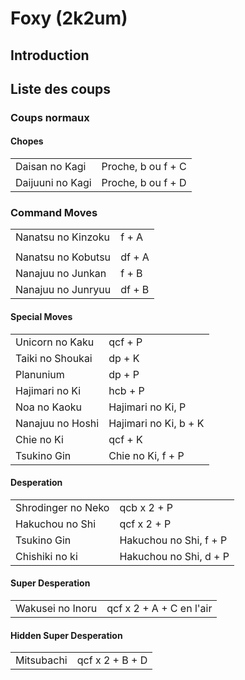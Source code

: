 # Foxy (2k2um)

## Introduction

## Liste des coups

### Coups normaux

#### Chopes

|                  |                    |
|------------------|--------------------|
| Daisan no Kagi   | Proche, b ou f + C |
| Daijuuni no Kagi | Proche, b ou f + D |

### Command Moves

|                    |        |
|--------------------|--------|
| Nanatsu no Kinzoku | f + A  |
|                    |        |
| Nanatsu no Kobutsu | df + A |
| Nanajuu no Junkan  | f + B  |
| Nanajuu no Junryuu | df + B |

#### Special Moves

|                  |                       |
|------------------|-----------------------|
| Unicorn no Kaku  | qcf + P               |
| Taiki no Shoukai | dp + K                |
| Planunium        | dp + P                |
| Hajimari no Ki   | hcb + P               |
| Noa no Kaoku     | Hajimari no Ki, P     |
| Nanajuu no Hoshi | Hajimari no Ki, b + K |
| Chie no Ki       | qcf + K               |
| Tsukino Gin      | Chie no Ki, f + P     |

#### Desperation

|                    |                        |
|--------------------|------------------------|
| Shrodinger no Neko | qcb x 2 + P            |
| Hakuchou no Shi    | qcf x 2 + P            |
| Tsukino Gin        | Hakuchou no Shi, f + P |
| Chishiki no ki     | Hakuchou no Shi, d + P |

#### Super Desperation

|                  |                          |
|------------------|--------------------------|
| Wakusei no Inoru | qcf x 2 + A + C en l'air |

#### Hidden Super Desperation

|            |                 |
|------------|-----------------|
| Mitsubachi | qcf x 2 + B + D |
